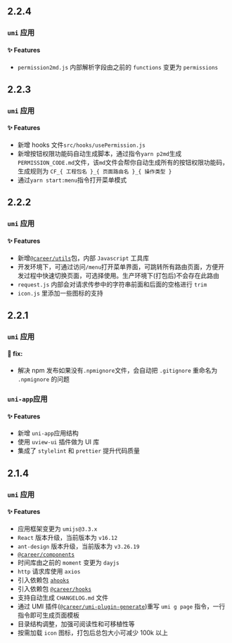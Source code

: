 ## 2.2.4

### `umi` 应用

#### ✨ Features

-   `permission2md.js` 内部解析字段由之前的 `functions` 变更为 `permissions`

## 2.2.3

### `umi` 应用

#### ✨ Features

-   新增 hooks 文件`src/hooks/usePermission.js`
-   新增按钮权限功能码自动生成脚本，通过指令`yarn p2md`生成`PERMISSION_CODE.md`文件，该`md`文件会帮你自动生成所有的按钮权限功能码，生成规则为 `CF_{ 工程包名 }_{ 页面路由名 }_{ 操作类型 }`
-   通过`yarn start:menu`指令打开菜单模式

## 2.2.2

### `umi` 应用

#### ✨ Features

-   新增[`@career/utils`](http://front-end.pages.cloudhw.cn:8000/utils/)包，内部 `Javascript` 工具库
-   开发环境下，可通过访问`/menu`打开菜单界面，可跳转所有路由页面，方便开发过程中快速切换页面，可选择使用。生产环境下(打包后)不会存在此路由
-   `request.js` 内部会对请求传参中的字符串前面和后面的空格进行 `trim`
-   `icon.js` 里添加一些图标的支持

## 2.2.1

### `umi` 应用

#### 🐛 fix:

-   解决 npm 发布如果没有`.npmignore`文件，会自动把 `.gitignore` 重命名为 `.npmignore` 的问题

### `uni-app`应用

#### ✨ Features

-   新增 `uni-app`应用结构
-   使用 `uview-ui` 插件做为 UI 库
-   集成了 `stylelint` 和 `prettier` 提升代码质量

## 2.1.4

### `umi` 应用

#### ✨ Features

-   应用框架变更为 `umijs@3.3.x`
-   `React` 版本升级，当前版本为 `v16.12`
-   `ant-design` 版本升级，当前版本为 `v3.26.19`
-   [`@career/components`](https://git.cloudhw.cn:3443/front-end/react-components)
-   时间库由之前的 `moment` 变更为 `dayjs`
-   `http` 请求库使用 `axios`
-   引入依赖包 [`ahooks`](https://github.com/alibaba/hooks)
-   引入依赖包 [`@career/hooks`](https://git.cloudhw.cn:3443/front-end/vhooks)
-   支持自动生成 `CHANGELOG.md` 文件
-   通过 UMI 插件([`@career/umi-plugin-generate`](https://git.cloudhw.cn:3443/front-end/umi-plugin-generate))重写 `umi g page` 指令，一行指令即可生成页面模板
-   目录结构调整，加强可阅读性和可移植性等
-   按需加载 `icon` 图标，打包后总包大小可减少 100k 以上

